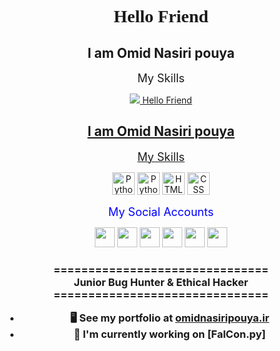 <center>
<h1 style="font-family: 'MR ROBOT';src: url(./MR%20ROBOT.woff2) format('woff2');">
Hello Friend
</h1>
<h2>
I am Omid Nasiri pouya
</h2>
<font color="" size="4">My Skills</font>
<p></p>
  <a href="python.org"><img src="https://<center>
<h1 style="font-family: 'MR ROBOT';src: url(./MR%20ROBOT.woff2) format('woff2');">
Hello Friend
</h1>
<h2>
I am Omid Nasiri pouya
</h2>
<font color="" size="4">My Skills</font>
<p></p>
  <a href="python.org"><img src="https://ramonasci.ir/content/uploads/2025/02/python-colored.svg" width="36" height="36" alt="Python"></a>
  <a href="python.org"><img src="https://ramonasci.ir/content/uploads/2025/02/github.png" width="36" height="36" alt="Python"></a>
  <a href="w3schools.com"><img src="https://ramonasci.ir/content/uploads/2025/02/html5-colored.svg" width="36" height="36" alt="HTML"></a>
  <a href="w3schools.com"><img src="https://ramonasci.ir/content/uploads/2025/02/CSS3_logo.svg.png" width="36" height="36" alt="CSS"></a>
</p>

<font color="blue" size="4">My Social Accounts</font>
<p>
  <a href="https://www.instagram.com/Noob2Pr0"><img src="https://ramonasci.ir/content/uploads/2025/02/instagram.png" width="32" height="32" /></a>
  <a href="https://www.github.com/Noob2Pr0"><img src="https://ramonasci.ir/content/uploads/2025/02/github.png" width="32" height="32" /></a>
  <a href="https://omidnasiripouya.ir"><img src="https://ramonasci.ir/content/uploads/2025/02/web.png" width="32" height="32" /></a>
  <a href="https://www.linkedin.com/in/omid-nasiri-pouya-4b2241294/"><img src="https://ramonasci.ir/content/uploads/2025/02/linkedin.png" width="32" height="32" /></a>
  <!--<a href="https://www.twitter.com/" target="_blank" rel="noreferrer"><img src="https://ramonasci.ir/content/uploads/2025/02/twitter.png" width="32" height="32" /></a></p>
  -->
  <a href="https://youtube.com/Noob2Pr0/"><img src="https://ramonasci.ir/content/uploads/2025/02/youtube.png" width="32" height="32" /></a>
  <a href="https://t.me/Noob2Pr0"><img src="https://ramonasci.ir/content/uploads/2025/02/telegram.png" width="32" height="32" /></a>
</p>
<h3>
===============================</br>
Junior Bug Hunter & Ethical Hacker</br>
===============================</br>

*   🖥️  See my portfolio at [omidnasiripouya.ir](https://omidnasiripouya.ir)</br>
*   🚀  I'm currently working on [FalCon.py]</br>
</h3>


</center>
</body>
